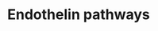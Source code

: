 ---
annotations:
- id: CL:0000071
  parent: native cell
  type: Cell Type Ontology
  value: blood vessel endothelial cell
- id: PW:0000229
  parent: signaling pathway
  type: Pathway Ontology
  value: G protein mediated signaling pathway via Galphaq family
- id: DOID:10913
  parent: cardiovascular system disease
  type: Disease Ontology
  value: benign essential hypertension
- id: PW:0000006
  parent: signaling pathway
  type: Pathway Ontology
  value: Ras superfamily mediated signaling pathway
- id: PW:0000228
  parent: signaling pathway
  type: Pathway Ontology
  value: G protein mediated signaling pathway via Galphai family
- id: PW:0000227
  parent: signaling pathway
  type: Pathway Ontology
  value: G protein mediated signaling pathway via Galphas family
- id: PW:0000506
  parent: signaling pathway
  type: Pathway Ontology
  value: endothelin signaling pathway
- id: CL:0000192
  parent: native cell
  type: Cell Type Ontology
  value: smooth muscle cell
- id: PW:0000314
  parent: regulatory pathway
  type: Pathway Ontology
  value: calcium/calmodulin dependent signaling pathway
- id: DOID:10763
  parent: cardiovascular system disease
  type: Disease Ontology
  value: hypertension
authors:
- Sabinedaemen
- MireilleSthijns
- Egonw
- Khanspers
- MaintBot
- Christine Chichester
- AlexanderPico
- Mkutmon
- L Dupuis
- Eweitz
description: Endothelin-1 is a bicyclic 21 amino acid peptide, produced primarily
  in the endothelium. It is a potent stimulus of long-lasting and persistent vasoconstriction.
  It also has a role as a stimulus of inflammation, oxidative stress and cellular
  proliferation.  Proteins on this pathway have targeted assays available via the
  [https://assays.cancer.gov/available_assays?wp_id=WP2197 CPTAC Assay Portal]
last-edited: 2021-05-22
organisms:
- Homo sapiens
redirect_from:
- /index.php/Pathway:WP2197
- /instance/WP2197
revision: null
schema-jsonld:
- '@context': https://schema.org/
  '@id': https://wikipathways.github.io/pathways/WP2197.html
  '@type': Dataset
  creator:
    '@type': Organization
    name: WikiPathways
  description: Endothelin-1 is a bicyclic 21 amino acid peptide, produced primarily
    in the endothelium. It is a potent stimulus of long-lasting and persistent vasoconstriction.
    It also has a role as a stimulus of inflammation, oxidative stress and cellular
    proliferation.  Proteins on this pathway have targeted assays available via the
    [https://assays.cancer.gov/available_assays?wp_id=WP2197 CPTAC Assay Portal]
  keywords:
  - AC
  - ATP
  - Arachidonic acid
  - Big ET1
  - CAD
  - CGRP
  - COX2
  - CRLR
  - Ca2+
  - Ca2+ channel
  - CaM
  - Cap
  - Citrulline
  - DAG
  - ECE
  - EDHF
  - EDNRA
  - EDNRB
  - ERK1/2
  - Endothelin 1
  - Furin-like protease
  - GTP
  - GaI
  - GaQ
  - GaS
  - GbI
  - GbQ
  - GbS
  - GgI
  - GgQ
  - GgS
  - IP1
  - IP3
  - IP3R
  - K+
  - K+ channel
  - L-Arginine
  - MEK
  - MLC
  - MLCK
  - 'NO'
  - NPY
  - PGI2
  - PIP2
  - PKA
  - PKC
  - PLCb
  - PMCA
  - Pre-pro ET1
  - RAF
  - RAMP1
  - SERCA
  - Y1
  - a adrenergic receptor
  - b adrenergic receptor
  - cAMP
  - cGMP
  - eNOS
  - sGC
  license: CC0
  name: Endothelin pathways
seo: CreativeWork
title: Endothelin pathways
wpid: WP2197
---